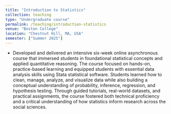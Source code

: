 ```yaml
---
title: "Introduction to Statistics"
collection: teaching
type: "Undergraduate course"
permalink: /teaching/introduction-statistics
venue: "Boston College"
location: "Chestnut Hill, MA, USA"
semester: ["Summer 2025"]
---
```


- Developed and delivered an intensive six-week online asynchronous course that immersed students in foundational statistical concepts and applied quantitative reasoning. The course focused on hands-on, practice-based learning and equipped students with essential data analysis skills using Stata statistical software. Students learned how to clean, manage, analyze, and visualize data while also building a conceptual understanding of probability, inference, regression, and hypothesis testing. Through guided tutorials, real-world datasets, and practical assignments, the course fostered both technical proficiency and a critical understanding of how statistics inform research across the social sciences.
